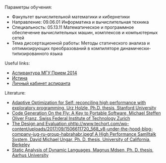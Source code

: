 Параметры обучения:
* Факультет вычислительной математики и кибернетики
* Направление: 09.06.01 Информатика и вычислительная техника
* Специальность: 05.13.11 Математическое и программное обеспечение вычислительных машин, комплексов и компьютерных сетей
* Тема диссертационной работы: Методы статического анализа и оптимизирующих преобразований в компиляторе динамически-типизированного языка

Useful links:
* [Аспирантура МГУ Прием 2014](https://cs.msu.ru/node/2192)
* [Истина](https://istina.msu.ru/home/)
* [Личный кабинет аспиранта](https://istina.msu.ru/oc_aspirant/)

Literature:
* [Adaptive Optimization for Self: reconciling high performance with exploratory programming, Urz Holzle, Ph.D. thesis,  Stanford University](http://hoelzle.org/publications/urs-thesis.pdf)
* [Code Generation On the Fly: A Key to Portable Software, Michael Steffen Oliver Franz, Swiss Federal Institute of Technology Zurich](https://pdfs.semanticscholar.org/6acf/85e7e8eab7c9089ca1ff24531c341168f93c.pdf)
* [The Design and Evaluation ohttp://www.techort.com/wp-content/uploads/2017/09/1506611720_568_v8-under-the-hood-blog-company-jug-ru-group-habrahabr.jpegf A High Performance Samlltalk System, David Michael Ungar, Ph. D. thesis, University of California, Berkeley](http://digitalassets.lib.berkeley.edu/techreports/ucb/text/CSD-86-287.pdf)
* [Static Analysis of Dynamic Languages, Magnus Mdsen, Ph. D. thesis, Aarhus University](https://pure.au.dk/ws/files/85299449/Thesis.pdf)
